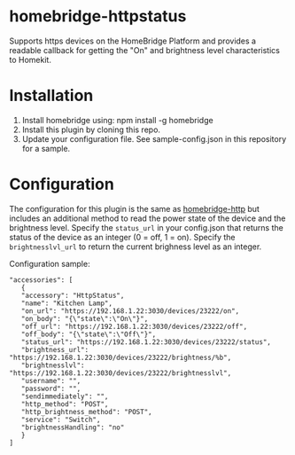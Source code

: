 # homebridge-httpstatus

Supports https devices on the HomeBridge Platform and provides a readable callback for getting the "On" and brightness level characteristics to Homekit.

# Installation

1. Install homebridge using: npm install -g homebridge
2. Install this plugin by cloning this repo.
3. Update your configuration file. See sample-config.json in this repository for a sample. 

# Configuration

The configuration for this plugin is the same as [homebridge-http](https://github.com/rudders/homebridge-http) but includes an additional method to read the power state of the device and the brightness level. Specify the `status_url` in your config.json that returns the status of the device as an integer (0 = off, 1 = on). Specify the `brightnesslvl_url` to return the current brighness level as an integer.

Configuration sample:

 ```
"accessories": [
    {
	"accessory": "HttpStatus",
	"name": "Kitchen Lamp",
	"on_url": "https://192.168.1.22:3030/devices/23222/on",
	"on_body": "{\"state\":\"On\"}",
	"off_url": "https://192.168.1.22:3030/devices/23222/off",
	"off_body": "{\"state\":\"Off\"}",
	"status_url": "https://192.168.1.22:3030/devices/23222/status",
	"brightness_url": "https://192.168.1.22:3030/devices/23222/brightness/%b",
	"brightnesslvl": "https://192.168.1.22:3030/devices/23222/brightnesslvl",
	"username": "",
	"password": "",
	"sendimmediately": "",
	"http_method": "POST",
	"http_brightness_method": "POST",       
	"service": "Switch",
	"brightnessHandling": "no"
    }
]

```
